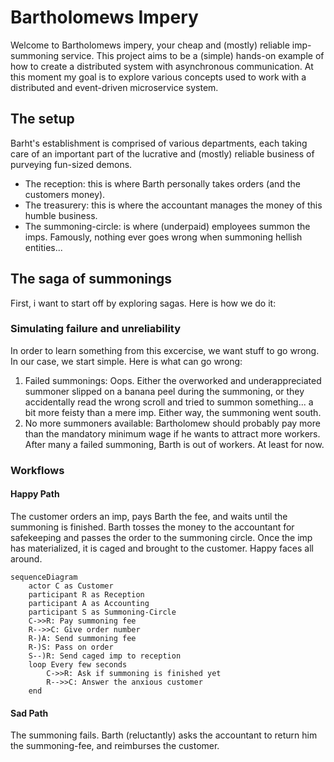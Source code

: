 # Bartholomews Impery

Welcome to Bartholomews impery, your cheap and (mostly) reliable imp-summoning service.
This project aims to be a (simple) hands-on example of how to create a distributed system with asynchronous communication.
At this moment my goal is to explore various concepts used to work with a distributed and event-driven microservice system.

## The setup
Barht's establishment is comprised of various departments, each taking care of an important part of the lucrative and (mostly) reliable business of purveying fun-sized demons.
- The reception: this is where Barth personally takes orders (and the customers money).
- The treasurery: this is where the accountant manages the money of this humble business.
- The summoning-circle: is where (underpaid) employees summon the imps. Famously, nothing ever goes wrong when summoning hellish entities...

## The saga of summonings
First, i want to start off by exploring sagas. Here is how we do it:

### Simulating failure and unreliability
In order to learn something from this excercise, we want stuff to go wrong. In our case, we start simple. Here is what can go wrong:
1. Failed summonings: Oops. Either the overworked and underappreciated summoner slipped on a banana peel during the summoning, or they accidentally read the wrong scroll and tried to summon something... a bit more feisty than a mere imp. Either way, the summoning went south.
2. No more summoners available: Bartholomew should probably pay more than the mandatory minimum wage if he wants to attract more workers. After many a failed summoning, Barth is out of workers. At least for now.

### Workflows

#### Happy Path
The customer orders an imp, pays Barth the fee, and waits until the summoning is finished. Barth tosses the money to the accountant for safekeeping and passes the order to the summoning circle. Once the imp has materialized, it is caged and brought to the customer. Happy faces all around.

```mermaid
sequenceDiagram
    actor C as Customer
    participant R as Reception
    participant A as Accounting
    participant S as Summoning-Circle
    C->>R: Pay summoning fee
    R-->>C: Give order number
    R-)A: Send summoning fee
    R-)S: Pass on order
    S--)R: Send caged imp to reception
    loop Every few seconds
        C->>R: Ask if summoning is finished yet
        R-->>C: Answer the anxious customer
    end
```

#### Sad Path
The summoning fails. Barth (reluctantly) asks the accountant to return him the summoning-fee, and reimburses the customer.
